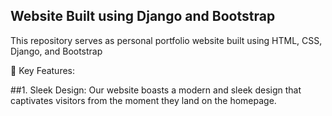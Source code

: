 ## Website Built using Django and Bootstrap

This repository serves as personal portfolio website built using HTML, CSS, Django, and Bootstrap

🚀 Key Features:

##1. Sleek Design: Our website boasts a modern and sleek design that captivates visitors from the moment they land on the homepage.
